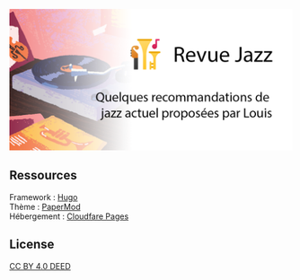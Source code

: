 ![](banner.png)
## Ressources
Framework : [Hugo](https://github.com/gohugoio/hugo)  
Thème : [PaperMod](https://github.com/adityatelange/hugo-PaperMod/)  
Hébergement : [Cloudfare Pages](https://developers.cloudflare.com/pages/)

## License
[CC BY 4.0 DEED](https://github.com/loulou64490/revue-jazz#License-1-ov-file)
